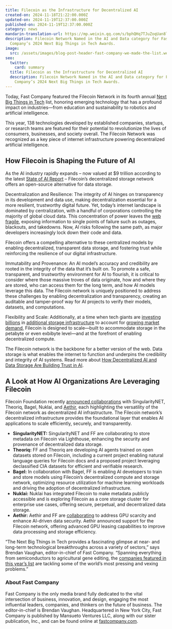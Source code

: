 ```yaml
---
title: Filecoin as the Infrastructure for Decentralized AI
created-on: 2024-11-18T21:22:00.000Z
updated-on: 2024-11-19T12:37:00.000Z
published-on: 2024-11-19T12:37:00.000Z
category: news
mandarin-translation-url: https://mp.weixin.qq.com/s/bphQHq7TJuZoqUan8l6zcw?token=519016850&lang=zh_CN
description: Filecoin Network Named in the AI and Data category for Fast
  Company’s 2024 Next Big Things in Tech Awards.
image:
  src: /assets/images/blog-post-header-fast-company-we-made-the-list.webp
seo:
  twitter:
    card: summary
  title: Filecoin as the Infrastructure for Decentralized AI
  description: Filecoin Network Named in the AI and Data category for Fast
    Company’s 2024 Next Big Things in Tech Awards.
---
```


Today, Fast Company featured the Filecoin Network in its fourth annual [Next Big Things in Tech](https://www.fastcompany.com/next-big-things-in-tech/list) list, honoring emerging technology that has a profound impact on industries—from education and sustainability to robotics and artificial intelligence.

This year, 138 technologies developed by established companies, startups, or research teams are featured for their potential to revolutionize the lives of consumers, businesses, and society overall. The Filecoin Network was recognized as a key piece of internet infrastructure powering decentralized artificial intelligence.

## How Filecoin is Shaping the Future of AI

As the AI industry rapidly expands – now valued at $9 trillion according to the latest [State of AI Report](https://www.stateof.ai/) – Filecoin’s decentralized storage network offers an open-source alternative for data storage.

Decentralization and Resilience: The integrity of AI hinges on transparency in its development and data use, making decentralization essential for a more resilient, trustworthy digital future. Yet, today’s internet landscape is dominated by centralization, with a handful of corporations controlling the majority of global cloud data. This concentration of power leaves the [web fragile](/blog/the-web-isn-t-forever-new-research-findings-from-not-your-parents-web-project), exposing information to single points of failure such as outages, blackouts, and takedowns. Now, AI risks following the same path, as major developers increasingly lock down their code and data.

Filecoin offers a compelling alternative to these centralized models by enabling decentralized, transparent data storage, and fostering trust while reinforcing the resilience of our digital infrastructure.

Immutability and Provenance: An AI model’s accuracy and credibility are rooted in the integrity of the data that it’s built on. To promote a safe, transparent, and trustworthy environment for AI to flourish, it is critical to consider where those massive troves of data originate, how and where they are stored, who can access them for the long term, and how AI models leverage this data. The Filecoin network is uniquely positioned to address these challenges by enabling decentralization and transparency, creating an auditable and tamper-proof way for AI projects to verify their models, datasets, and computations.

Flexibility and Scale: Additionally, at a time when tech giants are [investing billions](https://www.datacenterdynamics.com/en/news/meta-plans-37bn-digital-infrastructure-investment-in-2024/) in [additional storage infrastructure](https://www.cbre.com/insights/reports/global-data-center-trends-2024) to account for [growing market demand](https://www.statista.com/outlook/tmo/data-center/storage/worldwide#revenue), Filecoin is designed to scale—built to accommodate storage in the petabyte or even exbibyte level—and at the forefront of enabling decentralized compute.

The Filecoin network is the backbone for a better version of the web. Data storage is what enables the internet to function and underpins the credibility and integrity of AI systems. Read more about [How Decentralized AI and Data Storage Are Building Trust in AI](/blog/how-decentralized-ai-and-data-storage-is-building-trust-in-ai).

## A Look at How AI Organizations Are Leveraging Filecoin

Filecoin Foundation recently [announced collaborations](/blog/leading-ai-projects-choose-filecoin-to-advance-ai-marking-the-networks-leading-role-as-depin-backbone-for-ai) with SingularityNET, Theoriq, Bagel, Nuklai, and [Aethir](https://cryptobriefing.com/aethir-filecoin-collaboration-gpu/), each highlighting the versatility of the Filecoin network as decentralized AI infrastructure. The Filecoin network’s decentralized infrastructure provides the foundational layer that enables AI applications to scale efficiently, securely, and transparently.

- **SingularityNET:** SingularityNET and FF are collaborating to store metadata on Filecoin via Lighthouse, enhancing the security and provenance of decentralized data storage.
- **Theoriq:** FF and Theoriq are developing AI agents trained on open datasets stored on Filecoin, including a current project enabling natural language queries for Filecoin docs and a proposed project leveraging declassified CIA datasets for efficient and verifiable research.
- **Bagel:** In collaboration with Bagel, FF is enabling AI developers to train and store models using Filecoin’s decentralized compute and storage network, optimizing resource utilization for machine learning workloads and driving the adoption of decentralized infrastructure.
- **Nuklai:** Nuklai has integrated Filecoin to make metadata publicly accessible and is exploring Filecoin as a core storage cluster for enterprise use cases, offering secure, perpetual, and decentralized data storage.
- **Aethir:** Aethir and FF are [collaborating](https://blog.aethir.com/blog-posts/aethir-and-filecoin-foundation-combining-distributed-gpu-infrastructure-and-decentralized-storage) to address GPU scarcity and enhance AI-driven data security. Aethir announced support for the Filecoin network, offering advanced GPU leasing capabilities to improve data processing and storage efficiency.

“The Next Big Things in Tech provides a fascinating glimpse at near- and long-term technological breakthroughs across a variety of sectors,” says Brendan Vaughan, editor-in-chief of Fast Company. “Spanning everything from semiconductors to agricultural gene editing, the [companies featured in this year’s list](https://www.fastcompany.com/next-big-things-in-tech/list) are tackling some of the world’s most pressing and vexing problems.”

### About Fast Company

Fast Company is the only media brand fully dedicated to the vital intersection of business, innovation, and design, engaging the most influential leaders, companies, and thinkers on the future of business. The editor-in-chief is Brendan Vaughan. Headquartered in New York City, Fast Company is published by Mansueto Ventures LLC, along with our sister publication, Inc., and can be found online at [fastcompany.com](https://www.fastcompany.com/).
